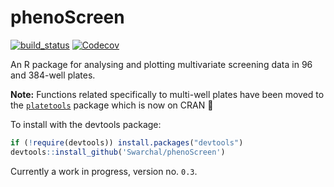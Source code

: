 # phenoScreen

[![build_status](https://travis-ci.org/Swarchal/phenoScreen.svg?branch=master)](https://travis-ci.org/Swarchal/phenoScreen/)
[![Codecov](https://img.shields.io/codecov/c/github/Swarchal/phenoScreen.svg)](https://codecov.io/github/Swarchal/phenoScreen?branch=master)

An R package for analysing and plotting multivariate screening data in 96 and 384-well plates.

**Note:** Functions related specifically to multi-well plates have been moved to the [`platetools`](https://www.github.com/swarchal/platetools) package which is now on CRAN :tada:

To install with the devtools package:

```r
if (!require(devtools)) install.packages("devtools")
devtools::install_github('Swarchal/phenoScreen')
```

Currently a work in progress, version no. `0.3`.
